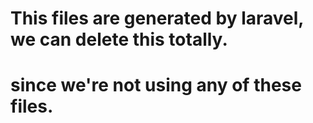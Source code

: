 # This files are generated by laravel, we can delete this totally.

# since we're not using any of these files.
